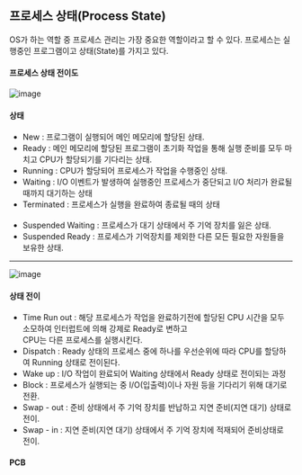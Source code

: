 ## 프로세스 상태(Process State)

OS가 하는 역할 중 프로세스 관리는 가장 중요한 역할이라고 할 수 있다.
프로세스는 실행중인 프로그램이고 상태(State)를 가지고 있다.


#### 프로세스 상태 전이도

![image](https://user-images.githubusercontent.com/43642411/104544350-de3d1800-566a-11eb-8704-aaf4e4c56b0a.png)


#### 상태
- New : 프로그램이 실행되어 메인 메모리에 할당된 상태. </br>
- Ready : 메인 메모리에 할당된 프로그램이 초기화 작업을 통해 실행 준비를 모두 마치고 CPU가 할당되기를 기다리는 상태. </br>
- Running : CPU가 할당되어 프로세스가 작업을 수행중인 상태. </br>
- Waiting : I/O 이벤트가 발생하여 실행중인 프로세스가 중단되고 I/O 처리가 완료될 때까지 대기하는 상태  </br>
- Terminated : 프로세스가 실행을 완료하여 종료될 때의 상태 </br> </br>
- Suspended Waiting : 프로세스가 대기 상태에서 주 기억 장치를 잃은 상태.
- Suspended Ready : 프로세스가 기억장치를 제외한 다른 모든 필요한 자원들을 보유한 상태. </br>

--- 

![image](http://itwiki.kr/images/e/e9/%ED%94%84%EB%A1%9C%EC%84%B8%EC%8A%A4_%EC%83%81%ED%83%9C%EC%A0%84%EC%9D%B4%EB%8F%84_%EC%83%81%EC%84%B8.png)

#### 상태 전이
- Time Run out : 해당 프로세스가 작업을 완료하기전에 할당된 CPU 시간을 모두 소모하여 인터럽트에 의해 강제로 Ready로 변하고 <br>CPU는 다른 프로세스를 실행시킨다.</br>
- Dispatch : Ready 상태의 프로세스 중에 하나를 우선순위에 따라 CPU를 할당하여 Running 상태로 전이된다. </br>
- Wake up : I/O 작업이 완료되어 Waiting 상태에서 Ready 상태로 전이되는 과정
- Block : 프로세스가 실행되는 중 I/O(입출력)이나 자원 등을 기다리기 위해 대기로 전환. </br>
- Swap - out : 준비 상태에서 주 기억 장치를 반납하고 지연 준비(지연 대기) 상태로 전이.
- Swap - in : 지연 준비(지연 대기) 상태에서 주 기억 장치에 적재되어 준비상태로 전이.


#### PCB
